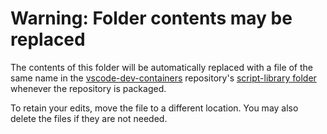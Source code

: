 # Warning: Folder contents may be replaced

The contents of this folder will be automatically replaced with a file of the
same name in the
[vscode-dev-containers](https://github.com/microsoft/vscode-dev-containers)
repository's
[script-library folder](https://github.com/microsoft/vscode-dev-containers/tree/master/script-library)
whenever the repository is packaged.

To retain your edits, move the file to a different location. You may also delete
the files if they are not needed.
